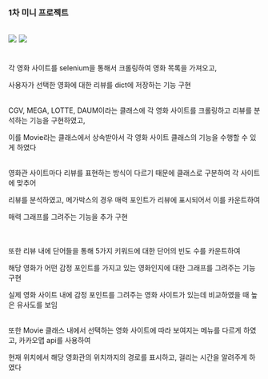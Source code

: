 ### 1차 미니 프로젝트

<img src="https://img.shields.io/badge/Python-3776AB?style=flat&logo=Python&logoColor=white"/> <img src="https://img.shields.io/badge/Selenium-43B02A?style=flat&logo=Selenium&logoColor=white"/>
---
<br>
각 영화 사이트를 selenium을 통해서 크롤링하여 영화 목록을 가져오고,

사용자가 선택한 영화에 대한 리뷰를 dict에 저장하는 기능 구현
</br>

<br>
CGV, MEGA, LOTTE, DAUM이라는 클래스에 각 영화 사이트를 크롤링하고 리뷰를 분석하는 기능을 구현하였고,

이를 Movie라는 클래스에서 상속받아서 각 영화 사이트 클래스의 기능을 수행할 수 있게 하였다
</br>

<br>
영화관 사이트마다 리뷰를 표현하는 방식이 다르기 때문에 클래스로 구분하여 각 사이트에 맞추어

리뷰를 분석하였고, 메가박스의 경우 매력 포인트가 리뷰에 표시되어서 이를 카운트하여

매력 그래프를 그려주는 기능을 추가 구현
</br>
</br>

<br>
또한 리뷰 내에 단어들을 통해 5가지 키워드에 대한 단어의 빈도 수를 카운트하여

해당 영화가 어떤 감정 포인트를 가지고 있는 영화인지에 대한 그래프를 그려주는 기능 구현

실제 영화 사이트 내에 감정 포인트를 그려주는 영화 사이트가 있는데 비교하였을 때 높은 유사도를 보임
</br>

<br>
또한 Movie 클래스 내에서 선택하는 영화 사이트에 따라 보여지는 메뉴를 다르게 하였고, 카카오맵 api를 사용하여

현재 위치에서 해당 영화관의 위치까지의 경로를 표시하고, 걸리는 시간을 알려주게 하였다
</br>
